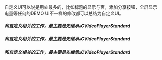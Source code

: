 自定义UI可以说是用处最多的，比如标题的显示与否，添加分享按钮，全屏显示电量等任何的DEMO UI不一样的修改都可以总结为自定义UI。

##### 和自定义相关的工作，最主要是先继承JCVideoPlayerStandard

##### 和自定义相关的工作，最主要是先继承JCVideoPlayerStandard

##### 和自定义相关的工作，最主要是先继承JCVideoPlayerStandard